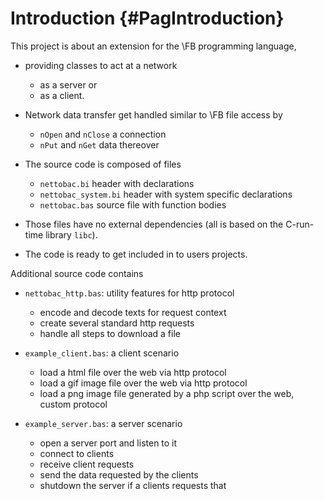 Introduction  {#PagIntroduction}
============

This project is about an extension for the \FB programming language,

- providing classes to act at a network

  - as a server or
  - as a client.

- Network data transfer get handled similar to \FB file access by

  - `nOpen` and `nClose` a connection
  - `nPut` and `nGet` data thereover

- The source code is composed of files

  - `nettobac.bi` header with declarations
  - `nettobac_system.bi` header with system specific declarations
  - `nettobac.bas` source file with function bodies

- Those files have no external dependencies (all is based on the C-run-time library `libc`).

- The code is ready to get included in to users projects.

Additional source code contains

- `nettobac_http.bas`: utility features for http protocol

  - encode and decode texts for request context
  - create several standard http requests
  - handle all steps to download a file

- `example_client.bas`: a client scenario

  - load a html file over the web via http protocol
  - load a gif image file over the web via http protocol
  - load a png image file generated by a php script over the web, custom protocol

- `example_server.bas`: a server scenario

  - open a server port and listen to it
  - connect to clients
  - receive client requests
  - send the data requested by the clients
  - shutdown the server if a clients requests that
